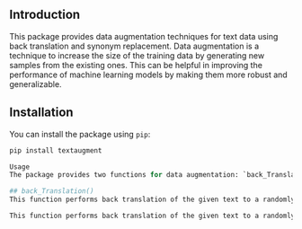 ## Introduction

This package provides data augmentation techniques for text data using back translation and synonym replacement. Data augmentation is a technique to increase the size of the training data by generating new samples from the existing ones. This can be helpful in improving the performance of machine learning models by making them more robust and generalizable.

## Installation

You can install the package using `pip`:

```python
pip install textaugment

Usage
The package provides two functions for data augmentation: `back_Translation()` and `synonym_Replacement()`.

## back_Translation()
This function performs back translation of the given text to a randomly chosen target language and then back to the source language. This can be useful in generating new samples with different sentence structures and word choices.

This function performs back translation of the given text to a randomly chosen target language and then back to the source language. This can be useful in generating new samples with different sentence structures and word choices.

